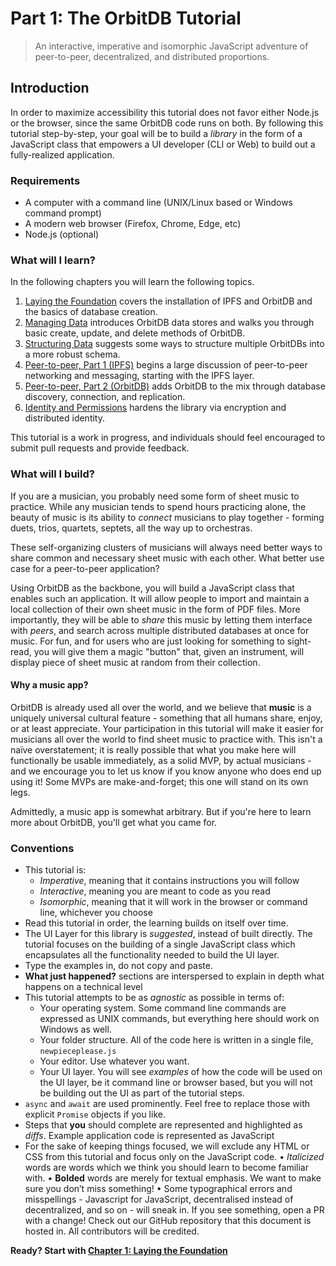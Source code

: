 # Part 1: The OrbitDB Tutorial

> An interactive, imperative and isomorphic JavaScript adventure of peer-to-peer, decentralized, and distributed proportions.

## Introduction

In order to maximize accessibility this tutorial does not favor either Node.js or the browser, since the same OrbitDB code runs on both. By following this tutorial step-by-step, your goal will be to build a _library_ in the form of a JavaScript class that empowers a UI developer (CLI or Web) to build out a fully-realized application.

### Requirements

* A computer with a command line (UNIX/Linux based or Windows command prompt)
* A modern web browser (Firefox, Chrome, Edge, etc)
* Node.js (optional)

### What will I learn?

In the following chapters you will learn the following topics.

1. [Laying the Foundation](./01_Basics.md) covers the installation of IPFS and OrbitDB and the basics of database creation.
2. [Managing Data](./02_Managing_Data.md) introduces OrbitDB data stores and walks you through basic create, update, and delete methods of OrbitDB.
3. [Structuring Data](./03_Structuring_Data.md) suggests some ways to structure multiple OrbitDBs into a more robust schema.
4. [Peer-to-peer, Part 1 (IPFS)](./04_P2P_Part_1.md) begins a large discussion of peer-to-peer networking and messaging, starting with the IPFS layer.
5. [Peer-to-peer, Part 2 (OrbitDB)](./05_P2P_Part_2.md) adds OrbitDB to the mix through database discovery, connection, and replication.
6. [Identity and Permissions](./06_Identity_Permission.md) hardens the library via encryption and distributed identity.

This tutorial is a work in progress, and individuals should feel encouraged to submit pull requests and provide feedback.

### What will I build?

If you are a musician, you probably need some form of sheet music to practice. While any musician tends to spend hours practicing alone, the beauty of music is its ability to _connect_ musicians to play together - forming duets, trios, quartets, septets, all the way up to orchestras.

These self-organizing clusters of musicians will always need better ways to share common and necessary sheet music with each other. What better use case for a peer-to-peer application?

Using OrbitDB as the backbone, you will build a JavaScript class that enables such an application. It will allow people to import and maintain a local collection of their own sheet music in the form of PDF files. More importantly, they will be able to _share_ this music by letting them interface with _peers_, and search across multiple distributed databases at once for music. For fun, and for users who are just looking for something to sight-read, you will give them a magic "button" that, given an instrument, will display piece of sheet music at random from their collection.

#### Why a music app?

OrbitDB is already used all over the world, and we believe that **music** is a uniquely universal cultural feature - something that all humans share, enjoy, or at least appreciate. Your participation in this tutorial will make it easier for musicians all over the world to find sheet music to practice with. This isn't a naïve overstatement; it is really possible that what you make here will functionally be usable immediately, as a solid MVP, by actual musicians - and we encourage you to let us know if you know anyone who does end up using it! Some MVPs are make-and-forget; this one will stand on its own legs.

Admittedly, a music app is somewhat arbitrary. But if you're here to learn more about OrbitDB, you'll get what you came for.

### Conventions

* This tutorial is:
    * _Imperative_, meaning that it contains instructions you will follow
    * _Interactive_, meaning you are meant to code as you read
    * _Isomorphic_, meaning that it will work in the browser or command line, whichever you choose
* Read this tutorial in order, the learning builds on itself over time.
* The UI Layer for this library is _suggested_, instead of built directly. The tutorial focuses on the building of a single JavaScript class which encapsulates all the functionality needed to build the UI layer.
* Type the examples in, do not copy and paste.
* **What just happened?** sections are interspersed to explain in depth what happens on a technical level
* This tutorial attempts to be as _agnostic_ as possible in terms of:
  * Your operating system. Some command line commands are expressed as UNIX commands, but everything here should work on Windows as well.
  * Your folder structure. All of the code here is written in a single file, `newpieceplease.js`
  * Your editor. Use whatever you want.
  * Your UI layer. You will see _examples_ of how the code will be used on the UI layer, be it command line or browser based, but you will not be building out the UI as part of the tutorial steps.
* `async` and `await` are used prominently. Feel free to replace those with explicit `Promise` objects if you like.
* Steps that **you** should complete are represented and highlighted as _diffs_. Example application code is represented as JavaScript  
* For the sake of keeping things focused, we will exclude any HTML or CSS from this tutorial and focus only on the JavaScript code.
• _Italicized_ words are words which we think you should learn to become familiar with.
• **Bolded** words are merely for textual emphasis. We want to make sure you don’t miss something!
• Some typographical errors and misspellings - Javascript for JavaScript, decentralised instead of decentralized, and so on - will sneak in. If you see something, open a PR with a change! Check out our GitHub repository that this document is hosted in. All contributors will be credited.

<strong>Ready? Start with [Chapter 1: Laying the Foundation](./01_Basics.md)</strong>
